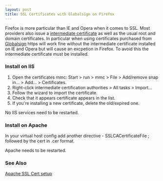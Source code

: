```yaml
---
layout: post 
title: SSL Certificates with Globalsign on Firefox
---
```


Firefox is more particular than IE and Opera when it comes to SSL. Most
providers also issue a [intermediate
certificate](https://support.comodo.com/index.php?_m=knowledgebase&_a=viewarticle&kbarticleid=427)
as well as the usual root and domain certificates. In particular when
using certificates purchased from
[Globalsign](http://www.globalsign.com) https will work fine without the
intermediate certificate installed on IE and Opera but will cause an
excpetion in Firefox. To avoid this the intermediate certificate must be
installed.

### Install on IIS

1.  Open the certificates mmc: Start \> run \> mmc \> File \> Add/remove
    snap in\... \> Add\... \> Certificates.
2.  Right-click intermediate certification authorities \> All tasks \>
    Import\...
3.  Follow the wizard to import the certificate.
4.  Check that it appears certificate appears in the list.
5.  If you\'re installing a new certificate, delete the old/expired one.

No IIS services need to be restarted.

### Install on Apache

In your virtual host config add another directive - SSLCACertificateFile
; followed by the cert in .cer format.

Apache needs to be restarted.

### See Also

[Apache SSL Cert
setup](http://www.digicert.com/ssl-certificate-installation-apache-ensim.htm)
